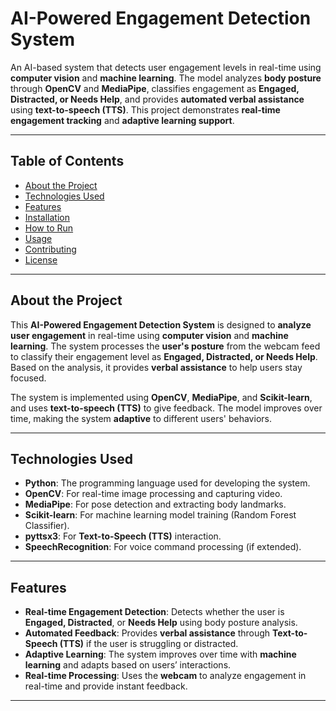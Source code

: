 # AI-Powered Engagement Detection System

An AI-based system that detects user engagement levels in real-time using **computer vision** and **machine learning**. The model analyzes **body posture** through **OpenCV** and **MediaPipe**, classifies engagement as **Engaged, Distracted, or Needs Help**, and provides **automated verbal assistance** using **text-to-speech (TTS)**. This project demonstrates **real-time engagement tracking** and **adaptive learning support**.

---

## Table of Contents
- [About the Project](#about-the-project)
- [Technologies Used](#technologies-used)
- [Features](#features)
- [Installation](#installation)
- [How to Run](#how-to-run)
- [Usage](#usage)
- [Contributing](#contributing)
- [License](#license)

---

## About the Project

This **AI-Powered Engagement Detection System** is designed to **analyze user engagement** in real-time using **computer vision** and **machine learning**. The system processes the **user's posture** from the webcam feed to classify their engagement level as **Engaged, Distracted, or Needs Help**. Based on the analysis, it provides **verbal assistance** to help users stay focused.

The system is implemented using **OpenCV**, **MediaPipe**, and **Scikit-learn**, and uses **text-to-speech (TTS)** to give feedback. The model improves over time, making the system **adaptive** to different users' behaviors.

---

## Technologies Used

- **Python**: The programming language used for developing the system.
- **OpenCV**: For real-time image processing and capturing video.
- **MediaPipe**: For pose detection and extracting body landmarks.
- **Scikit-learn**: For machine learning model training (Random Forest Classifier).
- **pyttsx3**: For **Text-to-Speech (TTS)** interaction.
- **SpeechRecognition**: For voice command processing (if extended).
  
---

## Features

- **Real-time Engagement Detection**: Detects whether the user is **Engaged, Distracted**, or **Needs Help** using body posture analysis.
- **Automated Feedback**: Provides **verbal assistance** through **Text-to-Speech (TTS)** if the user is struggling or distracted.
- **Adaptive Learning**: The system improves over time with **machine learning** and adapts based on users’ interactions.
- **Real-time Processing**: Uses the **webcam** to analyze engagement in real-time and provide instant feedback.
  
---
